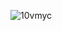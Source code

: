 ![10vmyc](https://github.com/xRuffKez/xRuffKez/assets/92758042/9d556e10-3d8e-4417-b862-fdb13a4c9b71)
